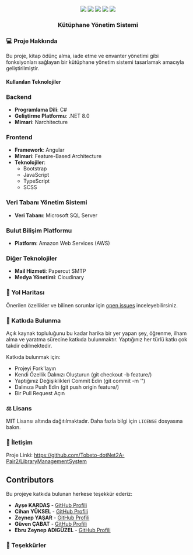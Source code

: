

<p align="center">
</p>
<p align="center">
  <a href="https://github.com/Tobeto-dotNet2A-Pair2/LibraryManagementSystem/graphs/contributors"><img src="https://img.shields.io/github/contributors/Tobeto-dotNet2A-Pair2/LibraryManagementSystem.svg?style=for-the-badge"></a>
  <a href="https://github.com/Tobeto-dotNet2A-Pair2/LibraryManagementSystem/network/members"><img src="https://img.shields.io/github/forks/Tobeto-dotNet2A-Pair2/LibraryManagementSystem.svg?style=for-the-badge"></a>
  <a href="https://github.com/Tobeto-dotNet2A-Pair2/LibraryManagementSystem/stargazers"><img src="https://img.shields.io/github/stars/Tobeto-dotNet2A-Pair2/LibraryManagementSystem.svg?style=for-the-badge"></a>
  <a href="https://github.com/Tobeto-dotNet2A-Pair2/LibraryManagementSystem/issues"><img src="https://img.shields.io/github/issues/Tobeto-dotNet2A-Pair2/LibraryManagementSystem.svg?style=for-the-badge"></a>
  <a href="https://github.com/Tobeto-dotNet2A-Pair2/LibraryManagementSystem/blob/master/LICENSE"><img src="https://img.shields.io/github/license/Tobeto-dotNet2A-Pair2/LibraryManagementSystem.svg?style=for-the-badge"></a>
</p>
<p align="center">
 <h3 align="center">Kütüphane Yönetim Sistemi</h1>
  <p align="center">

### 💻 Proje Hakkında
Bu proje, kitap ödünç alma, iade etme ve envanter yönetimi gibi fonksiyonları sağlayan bir kütüphane yönetim sistemi tasarlamak amacıyla geliştirilmiştir.

#### Kullanılan Teknolojiler

### Backend
- **Programlama Dili**: C#
- **Geliştirme Platformu**: .NET 8.0
- **Mimari**: Narchitecture

### Frontend
- **Framework**: Angular
- **Mimari**: Feature-Based Architecture
- **Teknolojiler**: 
  - Bootstrap
  - JavaScript
  - TypeScript
  - SCSS

### Veri Tabanı Yönetim Sistemi
- **Veri Tabanı**: Microsoft SQL Server

### Bulut Bilişim Platformu
- **Platform**: Amazon Web Services (AWS)

### Diğer Teknolojiler
- **Mail Hizmeti**: Papercut SMTP
- **Medya Yönetimi**: Cloudinary

  
### 🚧 Yol Haritası
Önerilen özellikler ve bilinen sorunlar için [open issues](https://github.com/Tobeto-dotNet2A-Pair2/LibraryManagementSystem/issues) inceleyebilirsiniz.

### 🤝 Katkıda Bulunma
Açık kaynak topluluğunu bu kadar harika bir yer yapan şey, öğrenme, ilham alma ve yaratma sürecine katkıda bulunmaktır. Yaptığınız her türlü katkı çok takdir edilmektedir.

Katkıda bulunmak için:

- Projeyi Fork'layın
- Kendi Özellik Dalınızı Oluşturun (git checkout -b feature/<AmazingFeature>)
- Yaptığınız Değişiklikleri Commit Edin (git commit -m '')
- Dalınıza Push Edin (git push origin feature/<AmazingFeature>)
- Bir Pull Request Açın


### ⚖️ Lisans
MIT Lisansı altında dağıtılmaktadır. Daha fazla bilgi için `LICENSE` dosyasına bakın.

### 📧 İletişim

Proje Linki: https://github.com/Tobeto-dotNet2A-Pair2/LibraryManagementSystem

## Contributors

Bu projeye katkıda bulunan herkese teşekkür ederiz:

- **Ayşe KARDAŞ** - [GitHub Profili](https://github.com/aysekardas)
- **Cihan YÜKSEL** - [GitHub Profili](https://github.com/ycihan0)
- **Zeynep YAŞAR** - [GitHub Profili](https://github.com/yasarzeynep)
- **Güven ÇABAT** - [GitHub Profili](https://github.com/fakepokeball)
- **Ebru Zeynep ADIGÜZEL** - [GitHub Profili](https://github.com/ebruadiguzel)
### 🙏 Teşekkürler



